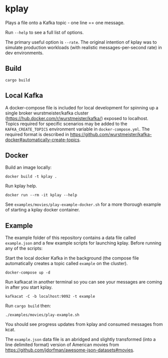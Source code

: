 # kplay

Plays a file onto a Kafka topic - one line == one message.

Run `--help` to see a full list of options. 

The primary useful option is `--rate`. The original intention of kplay was to simulate production workloads (with realistic messages-per-second rate) in dev environments.

## Build

`cargo build`

## Local Kafka

A docker-compose file is included for local development for spinning up a single broker wurstmeister/kafka cluster (https://hub.docker.com/r/wurstmeister/kafka/) exposed to localhost. Topics required for specific scenarios may be added to the `KAFKA_CREATE_TOPICS` environment variable in `docker-compose.yml`. The required format is described in https://github.com/wurstmeister/kafka-docker#automatically-create-topics.

## Docker

Build an image locally:

```
docker build -t kplay .
```

Run kplay help.
```
docker run --rm -it kplay --help
```

See `examples/movies/play-example-docker.sh` for a more thorough example of starting a kplay docker container.

## Example

The example folder of this repository contains a data file called `example.json` and a few example scripts for launching kplay. Before running any of the scripts:

Start the local docker Kafka in the background (the compose file automatically creates a topic called `example` on the cluster).

```
docker-compose up -d
```

Run kafkacat in another terminal so you can see your messages are coming in after you start kplay.

```
kafkacat -C -b localhost:9092 -t example
```

Run `cargo build` then:

```
./examples/movies/play-example.sh
```

You should see progress updates from kplay and consumed messages from kcat.

The `example.json` data file is an abridged and slightly transformed (into a line delimited format) version of American movies from https://github.com/jdorfman/awesome-json-datasets#movies.


